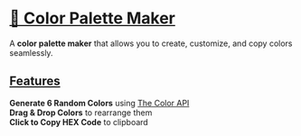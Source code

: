 # <u>🎨 Color Palette Maker</u>

A **color palette maker** that allows you to create, customize, and copy colors seamlessly.

## <u>Features</u>
**Generate 6 Random Colors** using [The Color API](https://www.thecolorapi.com/)  
**Drag & Drop Colors** to rearrange them  
**Click to Copy HEX Code** to clipboard  


